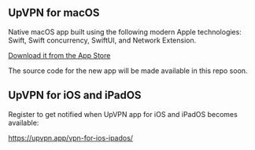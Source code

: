 ## UpVPN for macOS

Native macOS app built using the following modern Apple technologies: Swift, Swift concurrency, SwiftUI, and Network Extension.

[Download it from the App Store](https://apps.apple.com/app/serverless-vpn-upvpn/id6596774170)

The source code for the new app will be made available in this repo soon.

## UpVPN for iOS and iPadOS

Register to get notified when UpVPN app for iOS and iPadOS becomes available:

https://upvpn.app/vpn-for-ios-ipados/
